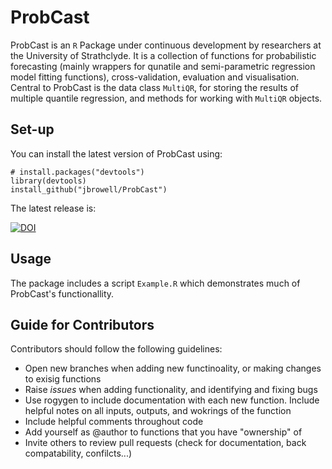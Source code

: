 # ProbCast

ProbCast is an `R` Package under continuous development by researchers at the University of Strathclyde. It is a collection of functions for probabilistic forecasting (mainly wrappers for qunatile and semi-parametric regression model fitting functions), cross-validation, evaluation and visualisation. Central to ProbCast is the data class `MultiQR`, for storing the results of multiple quantile regression, and methods for working with `MultiQR` objects.

## Set-up

You can install the latest version of ProbCast using:

    # install.packages("devtools")
    library(devtools)
    install_github("jbrowell/ProbCast")
    
The latest release is:

[![DOI](https://zenodo.org/badge/143147931.svg)](https://zenodo.org/badge/latestdoi/143147931)
    
## Usage

The package includes a script `Example.R` which demonstrates much of ProbCast's functionallity.

## Guide for Contributors
Contributors should follow the following guidelines:
- Open new branches when adding new functinoality, or making changes to exisig functions
- Raise *issues* when adding functionality, and identifying and fixing bugs
- Use rogygen to include documentation with each new function. Include helpful notes on all inputs, outputs, and wokrings of the function
- Include helpful comments throughout code
- Add yourself as @author to functions that you have "ownership" of
- Invite others to review pull requests (check for documentation, back compatability, confilcts...)
 
